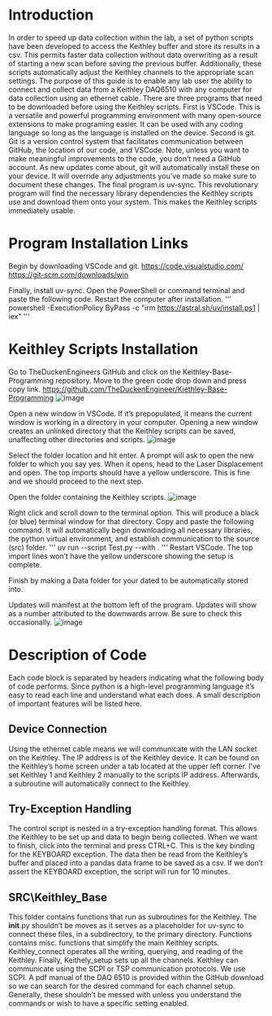 # Introduction
In order to speed up data collection within the lab, a set of python scripts have been developed to access the Keithley buffer and store its results in a csv. This permits faster data collection without data overwriting as a result of starting a new scan before saving the previous buffer. Additionally, these scripts automatically adjust the Keithley channels to the appropriate scan settings. 
The purpose of this guide is to enable any lab user the ability to connect and collect data from a Keithley DAQ6510 with any computer for data collection using an ethernet cable. 
There are three programs that need to be downloaded before using the Keithley scripts. First is VSCode. This is a versatile and powerful programming environment with many open-source extensions to make programing easier. It can be used with any coding language so long as the language is installed on the device. Second is git. Git is a version control system that facilitates communication between GitHub, the location of our code, and VSCode. Note, unless you want to make meaningful improvements to the code, you don’t need a GitHub account. As new updates come about, git will automatically install these on your device. It will override any adjustments you’ve made so make sure to document these changes. The final program is uv-sync. This revolutionary program will find the necessary library dependencies the Keithley scripts use and download them onto your system. This makes the Keithley scripts immediately usable. 


# Program Installation Links
Begin by downloading VSCode and git.
https://code.visualstudio.com/
https://git-scm.com/downloads/win

Finally, install uv-sync. Open the PowerShell or command terminal and paste the following code. Restart the computer after installation.
'''
powershell -ExecutionPolicy ByPass -c "irm https://astral.sh/uv/install.ps1 | iex"
'''	

# Keithley Scripts Installation 
Go to TheDuckenEngineers GitHub and click on the Keithley-Base-Programming repository. Move to the green code drop down and press copy link.
https://github.com/TheDuckenEngineer/Kiethley-Base-Programming
![image](https://github.com/user-attachments/assets/406f9bb3-6a5c-4ffb-85b6-df844e55781e)

Open a new window in VSCode. If it’s prepopulated, it means the current window is working in a directory in your computer. Opening a new window creates an unlinked directory that the Keithley scripts can be saved, unaffecting other directories and scripts.
 ![image](https://github.com/user-attachments/assets/4486cd54-f73a-4313-a08e-5702815469c7)

Select the folder location and hit enter. A prompt will ask to open the new folder to which you say yes. When it opens, head to the Laser Displacement and open. The top imports should have a yellow underscore. This is fine and we should proceed to the next step. 

Open the folder containing the Keithley scripts.
![image](https://github.com/user-attachments/assets/e946c14f-7e99-43e4-83ed-78c75205450b)

Right click and scroll down to the terminal option. This will produce a black (or blue) terminal window for that directory. Copy and paste the following command. It will automatically begin downloading all necessary libraries, the python virtual environment, and establish communication to the source (src) folder. 
'''
uv run --script Test.py --with .
'''
Restart VSCode. The top import lines won’t have the yellow underscore showing the setup is complete. 

Finish by making a Data folder for your dated to be automatically stored into. 

Updates will manifest at the bottom left of the program. Updates will show as a number attributed to the downwards arrow. Be sure to check this occasionally. 
![image](https://github.com/user-attachments/assets/24897d88-4c89-45d3-ba98-97b3ec5fa97f)


# Description of Code
Each code block is separated by headers indicating what the following body of code performs. Since python is a high-level programming language it’s easy to read each line and understand what each does. A small description of important features will be listed here. 

## Device Connection
Using the ethernet cable means we will communicate with the LAN socket on the Keithley. The IP address is of the Keithley device. It can be found on the Keithley’s home screen under a tab located at the upper left corner. I’ve set Keithley 1 and Keithley 2 manually to the scripts IP address. Afterwards, a subroutine will automatically connect to the Keithley. 

## Try-Exception Handling
The control script is nested in a try-exception handling format. This allows the Keithley to be set up and data to begin being collected. When we want to finish, click into the terminal and press CTRL+C. This is the key binding for the KEYBOARD exception. The data then be read from the Keithley’s buffer and placed into a pandas data frame to be saved as a csv. If we don’t assert the KEYBOARD exception, the script will run for 10 minutes. 

## SRC\Keithley_Base
This folder contains functions that run as subroutines for the Keithley. The __init__.py shouldn’t be moves as it serves as a placeholder for uv-sync to connect these files, in a subdirectory, to the primary directory. Functions contains misc. functions that simplify the main Keithley scripts. Keithley_connect operates all the writing, querying, and reading of the Keithley.  Finally, Keithely_setup sets up all the channels. Keithley can communicate using the SCPI or TSP communication protocols. We use SCPI. A pdf manual of the DAQ 6510 is provided within the GitHub download so we can search for the desired command for each channel setup. Generally, these shouldn’t be messed with unless you understand the commands or wish to have a specific setting enabled. 
